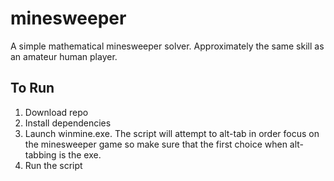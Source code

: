# minesweeper

A simple mathematical minesweeper solver. Approximately the same skill as an amateur human player.

## To Run
1. Download repo
2. Install dependencies
3. Launch winmine.exe. The script will attempt to alt-tab in order focus on the minesweeper game so make sure that the first choice when alt-tabbing is the exe.
4. Run the script
